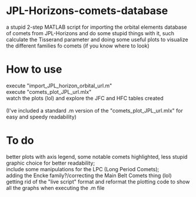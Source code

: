 # JPL-Horizons-comets-database
a stupid 2-step MATLAB script for importing the orbital elements database of comets from JPL-Horizons and do some stupid things with it, such calculate the Tisserand parameter and doing some useful plots to visualize the different families fo comets (if you know where to look)

# How to use
execute "import_JPL_horizon_orbital_url.m"<br>
execute "comets_plot_JPL_url.mlx"<br>
watch the plots (lol) and explore the JFC and HFC tables created<br>
<br>
(I've included a standard .m version of the "comets_plot_JPL_url.mlx" for easy and speedy readability)

# To do
better plots with axis legend, some notable comets highlighted, less stupid graphic choice for better readability;<br>
include some manipulations for the LPC (Long Period Comets);<br>
adding the Encke family?/correcting the Main Belt Comets thing (lol)<br>
getting rid of the "live script" format and reformat the plotting code to show all the graphs when executing the .m file<br>
